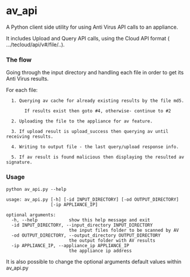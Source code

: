 # av_api
A Python client side utility for using Anti Virus API calls to an appliance.

It includes Upload and Query API calls, using the Cloud API format ( …/tecloud/api/v#/file/..).

### The flow
Going through the input directory and handling each file in order to get its Anti Virus results.

For each file:

      1. Querying av cache for already existing results by the file md5.

           If results exist then goto #4, otherwise- continue to #2
    
      2. Uploading the file to the appliance for av feature.
    
      3. If upload result is upload_success then querying av until receiving results.

      4. Writing to output file - the last query/upload response info.
    
      5. If av result is found malicious then displaying the resulted av signature.

### Usage
~~~~
python av_api.py --help

usage: av_api.py [-h] [-id INPUT_DIRECTORY] [-od OUTPUT_DIRECTORY]
                 [-ip APPLIANCE_IP]

optional arguments:
  -h, --help            show this help message and exit
  -id INPUT_DIRECTORY, --input_directory INPUT_DIRECTORY
                        the input files folder to be scanned by AV
  -od OUTPUT_DIRECTORY, --output_directory OUTPUT_DIRECTORY
                        the output folder with AV results
  -ip APPLIANCE_IP, --appliance_ip APPLIANCE_IP
                        the appliance ip address

~~~~
It is also possible to change the optional arguments default values within av_api.py
